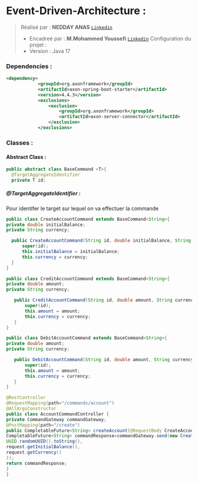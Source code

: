 # Event-Driven-Architecture : 
> Réalisé par : **NEDDAY ANAS** [`Linkedin`](https://www.linkedin.com/in/anas-nedday/) 
> - Encadreé par : **M.Mohammed Youssefi**  [`Linkedin`](https://www.linkedin.com/in/mohamed-youssfi-3ab0811b/)
> Configuration du projet :
> - Version : Java 17
>
### Dependencies : 
```xml
<dependency>
            <groupId>org.axonframework</groupId>
            <artifactId>axon-spring-boot-starter</artifactId>
            <version>4.4.3</version>
            <exclusions>
                <exclusion>
                    <groupId>org.axonframework</groupId>
                    <artifactId>axon-server-connector</artifactId>
                </exclusion>
            </exclusions>
```

### Classes : 
#### Abstract Class : 
  ```java
public abstract class BaseCommand <T>{
    @TargetAggregateIdentifier
    private T id;
 ```
  
##### @TargetAggregateIdentifier :  
Pour identifer le target sur lequel on va effectuer la commande


  ```java
public class CreateAccountCommand extends BaseCommand<String>{
private double initialBalance;
private String currency;

    public CreateAccountCommand(String id, double initialBalance, String currency) {
        super(id);
        this.initialBalance = initialBalance;
        this.currency = currency;
    }
}

  ```
 ```java
public class CreditAccountCommand extends BaseCommand<String>{
private double amount;
private String currency;

    public CreditAccountCommand(String id, double amount, String currency) {
        super(id);
        this.amount = amount;
        this.currency = currency;
    }
}
 ```
 ```java
public class DebitAccountCommand extends BaseCommand<String>{
private double amount;
private String currency;

    public DebitAccountCommand(String id, double amount, String currency) {
        super(id);
        this.amount = amount;
        this.currency = currency;
    }
}
 ```
 ```java
@RestController
@RequestMapping(path="/commands/account")
@AllArgsConstructor
public class AccountCommandController {
private CommandGateway commandGateway;
@PostMapping(path="/create")
public CompletableFuture<String> createAccount(@RequestBody CreateAccountRequestDTO request){
CompletableFuture<String> commandResponse=commandGateway.send(new CreateAccountCommand(
UUID.randomUUID().toString(),
request.getInitialBalance(),
request.getCurrency()
));
return commandResponse;
}
}
 ```

